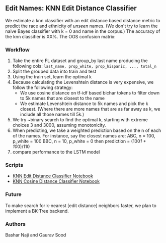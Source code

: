 ## Edit Names: KNN Edit Distance Classifier

We estimate a knn classifier with an edit distance based distance metric to predict the race and ethnicity of *unseen* names. (We don't try to learn the naive Bayes classifier with k = 0 and name in the corpus.) The accuracy of the knn classifier is XX%. The OOS confusion matrix:


### Workflow

1. Take the entire FL dataset and group_by last name producing the following cols: `last_name, prop_white, prop_hispanic, ..., total_n`
2. Split the grouped data into train and test
3. Using the train set, learn the optimal k
4. Because calculating the Levenshtein distance is very expensive, we follow the following strategy:
	* We use cosine distance on tf-idf based bichar tokens to filter down to 5k names that are closest to the name
	* We estimate Levenshtein distance to 5k names and pick the k closest. (Where there are more names that are as far away as k, we include all those names till 5k.)  
5. We try ~binary search to find the optimal k, starting with extreme choices 3 and 3000, assuming monotonicity.
6. When predicting, we take a weighted prediction based on the n of each of the names. For instance, say the closest names are:
	ABC, n = 100, p_white = 100
	BBC, n = 10, p_white = 0
	then prediction = (100*1 + 10*0)/110
7. compare performance to the LSTM model

 
### Scripts

* [KNN Edit Distance Classifier Notebook](scripts/knn_edit_classifier.ipynb)
* [KNN Cosine Distance Classifier Notebook](scripts/knn_cosine_classifier.ipynb)

### Future

To make search for k-nearest [edit distance] neighbors faster, we plan to implement a BK-Tree backend.

### Authors

Bashar Naji and Gaurav Sood
